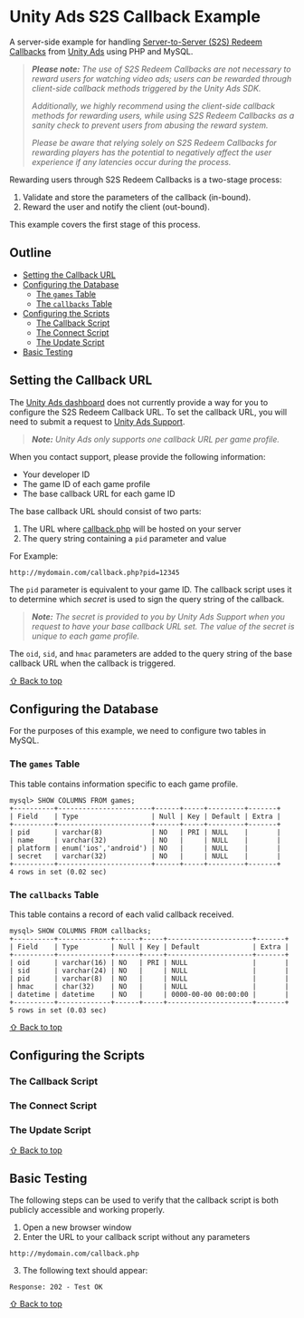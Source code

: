 # Unity Ads S2S Callback Example

A server-side example for handling [Server-to-Server (S2S) Redeem Callbacks](http://unityads.unity3d.com/help/Documentation%20for%20Publishers/Server-to-server-Redeem-Callbacks) from [Unity Ads](http://unityads.unity3d.com) using PHP and MySQL.

>_**Please note:** The use of S2S Redeem Callbacks are not necessary to reward users for watching video ads; users can be rewarded through client-side callback methods triggered by the Unity Ads SDK._
>
> _Additionally, we highly recommend using the client-side callback methods for rewarding users, while using S2S Redeem Callbacks as a sanity check to prevent users from abusing the reward system._
>
> _Please be aware that relying solely on S2S Redeem Callbacks for rewarding players has the potential to negatively affect the user experience if any latencies occur during the process._

Rewarding users through S2S Redeem Callbacks is a two-stage process:

1. Validate and store the parameters of the callback (in-bound).
2. Reward the user and notify the client (out-bound).

This example covers the first stage of this process.

## Outline

* [Setting the Callback URL](#setting-the-callback-url)
* [Configuring the Database](#configuring-the-database)
  * [The `games` Table](#the-games-table)
  * [The `callbacks` Table](#the-callbacks-table)
* [Configuring the Scripts](#configuring-the-scripts)
  * [The Callback Script](#the-callback-script)
  * [The Connect Script](#the-connect-script)
  * [The Update Script](#the-update-script)
* [Basic Testing](#basic-testing)

## Setting the Callback URL

The [Unity Ads dashboard](http://dashboard.unityads.unity3d.com) does not currently provide a way for you to configure the S2S Redeem Callback URL. To set the callback URL, you will need to submit a request to [Unity Ads Support](mailto:unityads-support@unity3d.com).

> _**Note:** Unity Ads only supports one callback URL per game profile._

When you contact support, please provide the following information:

* Your developer ID
* The game ID of each game profile
* The base callback URL for each game ID

The base callback URL should consist of two parts:

1. The URL where [callback.php](callback.php) will be hosted on your server
2. The query string containing a `pid` parameter and value

For Example:
```
http://mydomain.com/callback.php?pid=12345
```

The `pid` parameter is equivalent to your game ID. The callback script uses it to determine which _secret_ is used to sign the query string of the callback.

> _**Note:** The secret is provided to you by Unity Ads Support when you request to have your base callback URL set. The value of the secret is unique to each game profile._

The `oid`, `sid`, and `hmac` parameters are added to the query string of the base callback URL when the callback is triggered.

[⇧ Back to top](#unity-ads-s2s-callback-example)

## Configuring the Database

For the purposes of this example, we need to configure two tables in MySQL.

### The `games` Table

This table contains information specific to each game profile.


```
mysql> SHOW COLUMNS FROM games;
+----------+-----------------------+------+-----+---------+-------+
| Field    | Type                  | Null | Key | Default | Extra |
+----------+-----------------------+------+-----+---------+-------+
| pid      | varchar(8)            | NO   | PRI | NULL    |       |
| name     | varchar(32)           | NO   |     | NULL    |       |
| platform | enum('ios','android') | NO   |     | NULL    |       |
| secret   | varchar(32)           | NO   |     | NULL    |       |
+----------+-----------------------+------+-----+---------+-------+
4 rows in set (0.02 sec)
```

### The `callbacks` Table

This table contains a record of each valid callback received.

```
mysql> SHOW COLUMNS FROM callbacks;
+----------+-------------+------+-----+---------------------+-------+
| Field    | Type        | Null | Key | Default             | Extra |
+----------+-------------+------+-----+---------------------+-------+
| oid      | varchar(16) | NO   | PRI | NULL                |       |
| sid      | varchar(24) | NO   |     | NULL                |       |
| pid      | varchar(8)  | NO   |     | NULL                |       |
| hmac     | char(32)    | NO   |     | NULL                |       |
| datetime | datetime    | NO   |     | 0000-00-00 00:00:00 |       |
+----------+-------------+------+-----+---------------------+-------+
5 rows in set (0.03 sec)
```

[⇧ Back to top](#unity-ads-s2s-callback-example)

## Configuring the Scripts

### The Callback Script

### The Connect Script

### The Update Script

[⇧ Back to top](#unity-ads-s2s-callback-example)

## Basic Testing

The following steps can be used to verify that the callback script is both publicly accessible and working properly.

1. Open a new browser window
2. Enter the URL to your callback script without any parameters
```
http://mydomain.com/callback.php
```
3. The following text should appear:
```
Response: 202 - Test OK
```

[⇧ Back to top](#unity-ads-s2s-callback-example)
